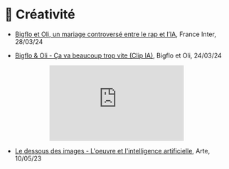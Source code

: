 <style>

   .iframe-wrapper {
  max-width: 60%;
  margin: auto; /* pour centrer le conteneur */
}

    /* Pour la gestion des iframes */
 .container {
  position: relative;
  overflow: hidden;
  width: 100%;
  padding-top: 56.25%; /* 16:9 Aspect Ratio (divide 9 by 16 = 0.5625) */
}
.responsive-iframe {
  position: absolute;
  top: 0;
  left: 0;
  bottom: 0;
  right: 0;
  width: 100%;
  height: 100%;
}
</style>

# 🎨 Créativité

- <a href="https://www.radiofrance.fr/franceinter/podcasts/un-monde-nouveau/un-monde-nouveau-du-jeudi-28-mars-2024-9880614" target="_blank">Bigflo et Oli, un mariage controversé entre le rap et l’IA</a>, France Inter, 28/03/24

- <a href="https://youtu.be/SIyGif6p1GQ" target="_blank">Bigflo & Oli - Ça va beaucoup trop vite (Clip IA)</a>,  Bigflo et Oli, 24/03/24

<div class="iframe-wrapper">
    <div class="container">
        <iframe class="responsive-iframe" width="300" height="150" src="https://www.youtube-nocookie.com/embed/SIyGif6p1GQ" title="Bigflo & Oli - Ça va beaucoup trop vite (Clip IA)" frameborder="0" allow="accelerometer; autoplay; clipboard-write; encrypted-media; gyroscope; picture-in-picture; web-share" allowfullscreen></iframe>
    </div>
</div>

- <a href="https://www.arte.tv/fr/videos/110342-003-A/le-dessous-des-images/" target="_blank">Le dessous des images - L'oeuvre et l'intelligence artificielle</a>, Arte, 10/05/23